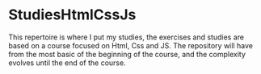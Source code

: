 # StudiesHtmlCssJs
This repertoire is where I put my studies, the exercises and studies are based on a course focused on Html, Css and JS. 
The repository will have from the most basic of the beginning of the course, and the complexity evolves until the end of the course.
